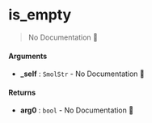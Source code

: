 # is\_empty

> No Documentation 🚧

#### Arguments

- **\_self** : `SmolStr` \- No Documentation 🚧

#### Returns

- **arg0** : `bool` \- No Documentation 🚧
